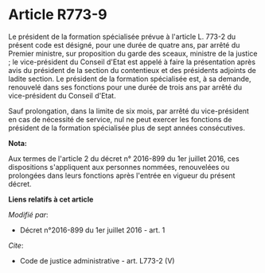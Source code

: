 # Article R773-9

Le président de la formation spécialisée prévue à l'article L. 773-2 du présent code est désigné, pour une durée de quatre
ans, par arrêté du Premier ministre, sur proposition du garde des sceaux, ministre de la justice ; le vice-président du
Conseil d'Etat est appelé à faire la présentation après avis du président de la section du contentieux et des présidents
adjoints de ladite section. Le président de la formation spécialisée est, à sa demande, renouvelé dans ses fonctions pour une
durée de trois ans par arrêté du vice-président du Conseil d'Etat. 

Sauf prolongation, dans la limite de six mois, par arrêté du vice-président en cas de nécessité de service, nul ne peut
exercer les fonctions de président de la formation spécialisée plus de sept années consécutives.

**Nota:**

Aux termes de l'article 2 du décret n° 2016-899 du 1er juillet 2016, ces dispositions s'appliquent aux personnes nommées,
renouvelées ou prolongées dans leurs fonctions après l'entrée en vigueur du présent décret.

**Liens relatifs à cet article**

_Modifié par_:

  - Décret n°2016-899 du 1er juillet 2016 - art. 1

_Cite_:

  - Code de justice administrative - art. L773-2 (V)
